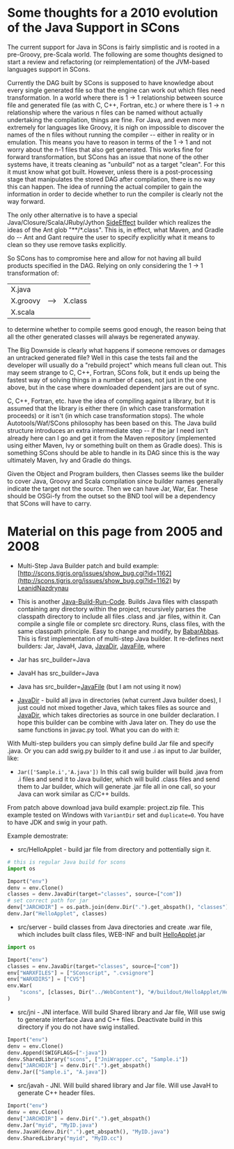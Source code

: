 

# Some thoughts for a 2010 evolution of the Java Support in SCons

The current support for Java in SCons is fairly simplistic and is rooted in a pre-Groovy, pre-Scala world.  The following are some thoughts designed to start a review and refactoring (or reimplementation) of the JVM-based languages support in SCons. 

Currently the DAG built by SCons is supposed to have knowledge about every single generated file so that the engine can work out which files need transformation.   In a world where there is 1 -> 1 relationship between source file and generated file (as with C, C++, Fortran, etc.) or where there is 1 -> n relationship where the various n files can be named without actually undertaking the compilation, things are fine.  For Java, and even more extremely for languages like Groovy, it is nigh on impossible to discover the names of the n files without running the compiler -- either in reality or in emulation.  This means you have to reason in terms of the 1 -> 1 and not worry about the n-1 files that also get generated.  This works fine for forward transformation, but SCons has an issue that none of the other systems have, it treats cleaning as "unbuild" not as a target "clean".  For this it must know what got built.  However, unless there is a post-processing stage that manipulates the stored DAG after compilation, there is no way this can happen.  The idea of running the actual compiler to gain the information in order to decide whether to run the compiler is clearly not the way forward. 

The only other alternative is to have a special Java/Closure/Scala/JRuby/Jython [SideEffect](SideEffect) builder which realizes the ideas of the Ant glob "**/*.class".  This is, in effect,  what Maven, and Gradle do -- Ant and Gant require the user to specify explicitly what it means to clean so they use remove tasks explicitly. 

So SCons has to compromise here and allow for not having all build products specified in the DAG.  Relying on only considering the 1 -> 1 transformation of: 

| | | |
| --- | --- | --- |
| X.java | | |
| X.groovy | --> | X.class |
| X.scala | | |

to determine whether to compile seems good enough, the reason being that all the other generated classes will always be regenerated anyway. 

The Big Downside is clearly what happens if someone removes or damages an untracked generated file?  Well in this case the tests fail and the developer will usually do a "rebuild project" which means full clean out.  This may seem strange to C, C++, Fortran, SCons folk, but it ends up being the fastest way of solving things in a number of cases, not just in the one above, but in the case where downloaded dependent jars are out of sync. 

C, C++, Fortran, etc. have the idea of compiling against a library, but it is assumed that the library is either there (in which case transformation proceeds) or it isn't (in which case transformation stops).  The whole Autotools/Waf/SCons philosophy has been based on this.  The Java build structure introduces an extra intermediate step -- if the jar I need isn't already here can I go and get it from the Maven repository (implemented using either Maven, Ivy or something built on them as Gradle does).   This is something SCons should be able to handle in its DAG since this is the way ultimately Maven, Ivy and Gradle do things. 

Given the Object and Program builders, then Classes seems like the builder to cover Java, Groovy and Scala compilation since builder names generally indicate the target not the source.  Then we can have Jar, War, Ear.  These should be OSGi-fy from the outset so the BND tool will be a dependency that SCons will have to carry. 


# Material on this page from 2005 and 2008

* Multi-Step Java Builder patch and build example: [http://scons.tigris.org/issues/show_bug.cgi?id=1162](http://scons.tigris.org/issues/show_bug.cgi?id=1162) by [LeanidNazdrynau](LeanidNazdrynau) 
* This is another [Java-Build-Run-Code](javascript:void(0);/*1216648444670*/). Builds Java files with classpath containing any directory within the project, recursively parses the classpath directory to include all files .class and .jar files, within it. Can compile a single file or complete src directory. Runs, class files, with the same classpath principle. Easy to change and modify, by [BabarAbbas](BabarAbbas). 
This is first implementation of multi-step Java builder. It re-defines next builders: Jar, JavaH, Java, [JavaDir](JavaDir), [JavaFile](JavaFile), where 

* Jar has src_builder=Java 
* JavaH has src_builder=Java 
* Java has src_builder=[JavaFile](JavaFile)  (but I am not using it now) 
* [JavaDir](JavaDir) - build all java in directories (what current Java builder does), I just could not mixed together Java, which takes files as source and [JavaDir](JavaDir), which takes directories as source in one builder declaration. I hope this builder can be combine with Java later on. They do use the same functions in javac.py tool. 
What you can do with it: 

With Multi-step builders you can simply define build Jar file and specify .java. Or you can add swig.py builder to it and use .i as input to Jar builder, like: 

* `Jar(['Sample.i','A.java'])`
In this call swig builder will build .java from .i files and send it to Java builder, which will build .class files and send them to Jar builder, which will generate .jar file all in one call, so your Java can work similar as  C/C++ builds. 

From patch above download java build example: project.zip file. This example tested on Windows with `VariantDir` set and  `duplicate=0`. You have to have JDK and swig in your path. 

Example demostrate: 

* src/HelloApplet - build jar file from directory and pottentially sign it. 

```python
# this is regular Java build for scons
import os

Import("env")
denv = env.Clone()
classes = denv.JavaDir(target="classes", source=["com"])
# set correct path for jar
denv["JARCHDIR"] = os.path.join(denv.Dir(".").get_abspath(), "classes")
denv.Jar("HelloApplet", classes)
```
* src/server - build classes from Java directories and create .war file, which includes built class files, WEB-INF and built [HelloApplet](HelloApplet).jar 

```python
import os

Import("env")
classes = env.JavaDir(target="classes", source=["com"])
env["WARXFILES"] = ["SConscript", ".cvsignore"]
env["WARXDIRS"] = ["CVS"]
env.War(
    "scons", [classes, Dir("../WebContent"), "#/buildout/HelloApplet/HelloApplet.jar"]
)
```
* src/jni - JNI interface. Will build Shared library and Jar file, Will use swig to generate interface Java and C++ files. Deactivate build in this directory if you do not have swig installed. 

```python
Import("env")
denv = env.Clone()
denv.Append(SWIGFLAGS=["-java"])
denv.SharedLibrary("scons", ["JniWrapper.cc", "Sample.i"])
denv["JARCHDIR"] = denv.Dir(".").get_abspath()
denv.Jar(["Sample.i", "A.java"])
```
* src/javah - JNI. Will build shared library and Jar file. Will use JavaH to generate C++ header files. 

```python
Import("env")
denv = env.Clone()
denv["JARCHDIR"] = denv.Dir(".").get_abspath()
denv.Jar("myid", "MyID.java")
denv.JavaH(denv.Dir(".").get_abspath(), "MyID.java")
denv.SharedLibrary("myid", "MyID.cc")
```
